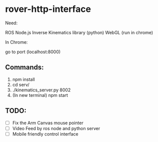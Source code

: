 # rover-http-interface

Need:

ROS
Node.js
Inverse Kinematics library (python)
WebGL (run in chrome)

In Chrome:

go to port (localhost:8000)

## Commands:

1. npm install
2. cd serv/
3. ./kinematics_server.py 8002
4. (In new terminal) npm start

## TODO:
- [ ] Fix the Arm Canvas mouse pointer
- [ ] Video Feed by ros node and python server
- [ ] Mobile friendly control interface